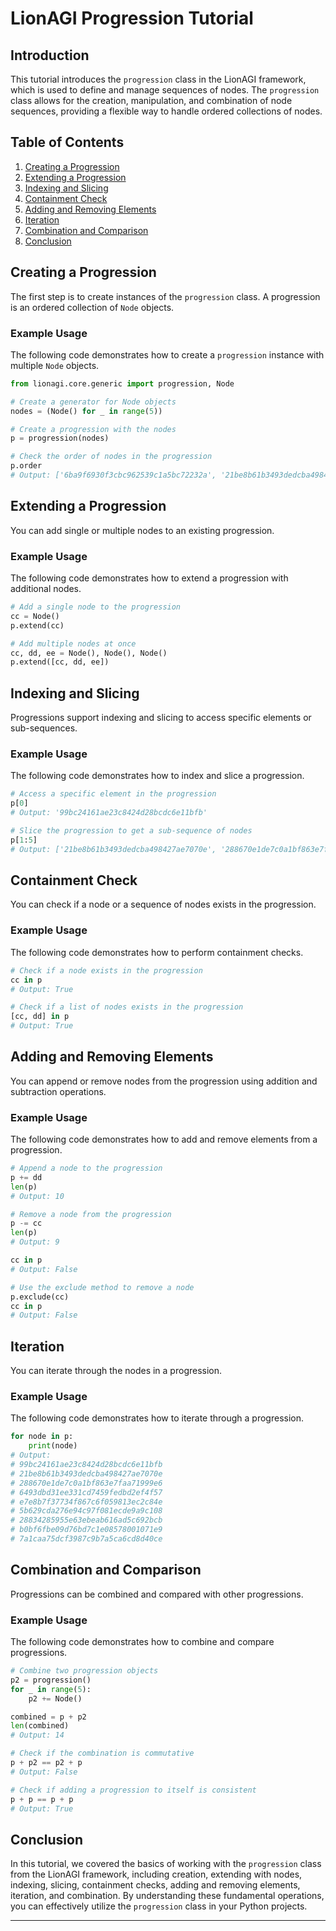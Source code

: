 
# LionAGI Progression Tutorial

## Introduction

This tutorial introduces the `progression` class in the LionAGI framework, which is used to define and manage sequences of nodes. The `progression` class allows for the creation, manipulation, and combination of node sequences, providing a flexible way to handle ordered collections of nodes.

## Table of Contents

1. [Creating a Progression](#creating-a-progression)
2. [Extending a Progression](#extending-a-progression)
3. [Indexing and Slicing](#indexing-and-slicing)
4. [Containment Check](#containment-check)
5. [Adding and Removing Elements](#adding-and-removing-elements)
6. [Iteration](#iteration)
7. [Combination and Comparison](#combination-and-comparison)
8. [Conclusion](#conclusion)

## Creating a Progression

The first step is to create instances of the `progression` class. A progression is an ordered collection of `Node` objects.

### Example Usage

The following code demonstrates how to create a `progression` instance with multiple `Node` objects.

```python
from lionagi.core.generic import progression, Node

# Create a generator for Node objects
nodes = (Node() for _ in range(5))

# Create a progression with the nodes
p = progression(nodes)

# Check the order of nodes in the progression
p.order
# Output: ['6ba9f6930f3cbc962539c1a5bc72232a', '21be8b61b3493dedcba498427ae7070e', '288670e1de7c0a1bf863e7faa71999e6', '6493dbd31ee331cd7459fedbd2ef4f57', 'e7e8b7f37734f867c6f059813ec2c84e']
```

## Extending a Progression

You can add single or multiple nodes to an existing progression.

### Example Usage

The following code demonstrates how to extend a progression with additional nodes.

```python
# Add a single node to the progression
cc = Node()
p.extend(cc)

# Add multiple nodes at once
cc, dd, ee = Node(), Node(), Node()
p.extend([cc, dd, ee])
```

## Indexing and Slicing

Progressions support indexing and slicing to access specific elements or sub-sequences.

### Example Usage

The following code demonstrates how to index and slice a progression.

```python
# Access a specific element in the progression
p[0]
# Output: '99bc24161ae23c8424d28bcdc6e11bfb'

# Slice the progression to get a sub-sequence of nodes
p[1:5]
# Output: ['21be8b61b3493dedcba498427ae7070e', '288670e1de7c0a1bf863e7faa71999e6', '6493dbd31ee331cd7459fedbd2ef4f57', 'e7e8b7f37734f867c6f059813ec2c84e']
```

## Containment Check

You can check if a node or a sequence of nodes exists in the progression.

### Example Usage

The following code demonstrates how to perform containment checks.

```python
# Check if a node exists in the progression
cc in p
# Output: True

# Check if a list of nodes exists in the progression
[cc, dd] in p
# Output: True
```

## Adding and Removing Elements

You can append or remove nodes from the progression using addition and subtraction operations.

### Example Usage

The following code demonstrates how to add and remove elements from a progression.

```python
# Append a node to the progression
p += dd
len(p)
# Output: 10

# Remove a node from the progression
p -= cc
len(p)
# Output: 9

cc in p
# Output: False

# Use the exclude method to remove a node
p.exclude(cc)
cc in p
# Output: False
```

## Iteration

You can iterate through the nodes in a progression.

### Example Usage

The following code demonstrates how to iterate through a progression.

```python
for node in p:
    print(node)
# Output:
# 99bc24161ae23c8424d28bcdc6e11bfb
# 21be8b61b3493dedcba498427ae7070e
# 288670e1de7c0a1bf863e7faa71999e6
# 6493dbd31ee331cd7459fedbd2ef4f57
# e7e8b7f37734f867c6f059813ec2c84e
# 5b629cda276e94c97f081ecde9a9c108
# 28834285955e63ebeab616ad5c692bcb
# b0bf6fbe09d76bd7c1e08578001071e9
# 7a1caa75dcf3987c9b7a5ca6cd8d40ce
```

## Combination and Comparison

Progressions can be combined and compared with other progressions.

### Example Usage

The following code demonstrates how to combine and compare progressions.

```python
# Combine two progression objects
p2 = progression()
for _ in range(5):
    p2 += Node()

combined = p + p2
len(combined)
# Output: 14

# Check if the combination is commutative
p + p2 == p2 + p
# Output: False

# Check if adding a progression to itself is consistent
p + p == p + p
# Output: True
```

## Conclusion

In this tutorial, we covered the basics of working with the `progression` class from the LionAGI framework, including creation, extending with nodes, indexing, slicing, containment checks, adding and removing elements, iteration, and combination. By understanding these fundamental operations, you can effectively utilize the `progression` class in your Python projects.

---
